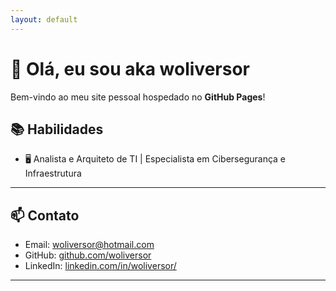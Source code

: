 ```yaml
---
layout: default
---
```


# 👋 Olá, eu sou **aka woliversor**

Bem-vindo ao meu site pessoal hospedado no **GitHub Pages**!

## 📚 Habilidades

- 🖥️ Analista e Arquiteto de TI | Especialista em Cibersegurança e Infraestrutura

---

## 📫 Contato

- Email: [woliversor@hotmail.com](mailto:woliversor@hotmail.com)
- GitHub: [github.com/woliversor](https://github.com/woliversor)
- LinkedIn: [linkedin.com/in/woliversor/](https://www.linkedin.com/in/woliversor/)

---
